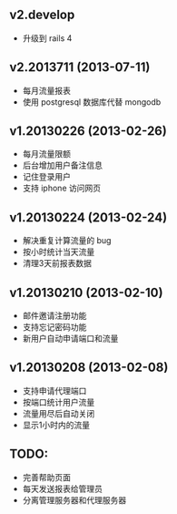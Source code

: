 ## v2.develop
* 升级到 rails 4

## v2.2013711 (2013-07-11)
* 每月流量报表
* 使用 postgresql 数据库代替 mongodb

## v1.20130226 (2013-02-26)

* 每月流量限额
* 后台增加用户备注信息
* 记住登录用户
* 支持 iphone 访问网页

## v1.20130224 (2013-02-24)

* 解决重复计算流量的 bug
* 按小时统计当天流量
* 清理3天前报表数据

## v1.20130210 (2013-02-10)

* 邮件邀请注册功能
* 支持忘记密码功能
* 新用户自动申请端口和流量

## v1.20130208 (2013-02-08)

* 支持申请代理端口
* 按端口统计用户流量
* 流量用尽后自动关闭
* 显示1小时内的流量

## TODO:

- 完善帮助页面
- 每天发送报表给管理员
- 分离管理服务器和代理服务器


